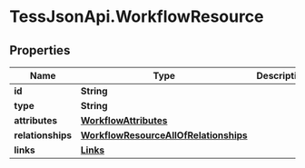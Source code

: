 # TessJsonApi.WorkflowResource

## Properties

Name | Type | Description | Notes
------------ | ------------- | ------------- | -------------
**id** | **String** |  | [optional] 
**type** | **String** |  | [optional] 
**attributes** | [**WorkflowAttributes**](WorkflowAttributes.md) |  | [optional] 
**relationships** | [**WorkflowResourceAllOfRelationships**](WorkflowResourceAllOfRelationships.md) |  | [optional] 
**links** | [**Links**](Links.md) |  | [optional] 


